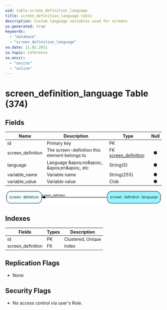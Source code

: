 ```yaml
---
uid: table-screen_definition_language
title: screen_definition_language table
description: Custom language variables used for screens
so.generated: true
keywords:
  - "database"
  - "screen_definition_language"
so.date: 11.02.2021
so.topic: reference
so.envir:
  - "onsite"
  - "online"
---
```


# screen\_definition\_language Table (374)

## Fields

| Name | Description | Type | Null |
|------|-------------|------|:----:|
|id|Primary key|PK| |
|screen\_definition|The screen-definition this element belongs to|FK [screen_definition](screen-definition.md)|&#x25CF;|
|language|Language &amp;apos;no&amp;apos;, &amp;apos;en&amp;apos;, etc|String(5)|&#x25CF;|
|variable\_name|Variable name|String(255)|&#x25CF;|
|variable\_value|Variable value|Clob|&#x25CF;|


![screen_definition_language table relationship diagram](./media/screen_definition_language.png)

## Indexes

| Fields | Types | Description |
|--------|-------|-------------|
|id |PK |Clustered, Unique |
|screen\_definition |FK |Index |

## Replication Flags

* None

## Security Flags

* No access control via user's Role.

